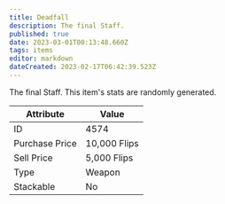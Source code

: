 ```yaml
---
title: Deadfall
description: The final Staff.
published: true
date: 2023-03-01T00:13:48.660Z
tags: items
editor: markdown
dateCreated: 2023-02-17T06:42:39.523Z
---
```


The final Staff. This item's stats are randomly generated.

|Attribute|Value|
|-|-|
|ID|4574|
|Purchase Price|10,000 Flips|
|Sell Price|5,000 Flips|
|Type|Weapon|
|Stackable|No|

